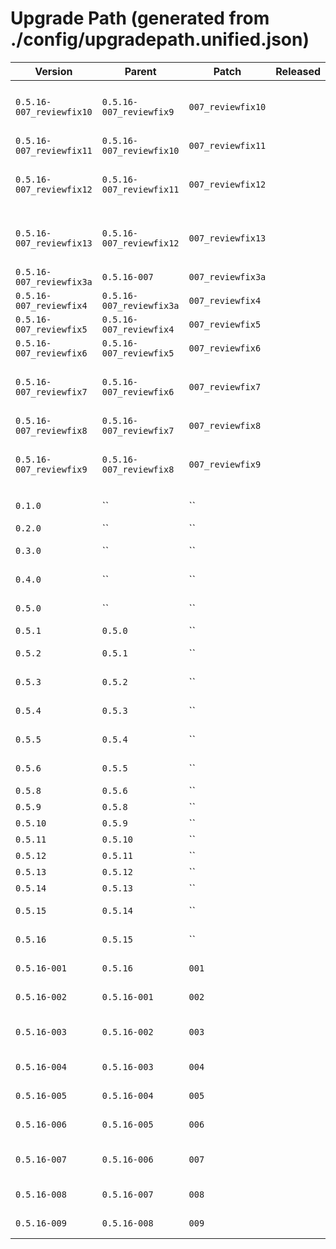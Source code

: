 # Upgrade Path (generated from ./config/upgradepath.unified.json)

| Version | Parent | Patch | Released | Stability | Tags | Fixline |
|---|---|---|---|---|---|---|
| `0.5.16-007_reviewfix10` | `0.5.16-007_reviewfix9` | `007_reviewfix10` |  | stable | reviewfix, upgradepath, generator, migrate | Angereicherte JSON aus UPGRADE_PATH.json gemerged |
| `0.5.16-007_reviewfix11` | `0.5.16-007_reviewfix10` | `007_reviewfix11` |  | stable | reviewfix | fixline/patch_name/Changelog import |
| `0.5.16-007_reviewfix12` | `0.5.16-007_reviewfix11` | `007_reviewfix12` |  | stable | reviewfix, upgradepath, generator, migrate | BusyBox-Generator eingebaut |
| `0.5.16-007_reviewfix13` | `0.5.16-007_reviewfix12` | `007_reviewfix13` |  | stable | reviewfix, upgradepath, generator, migrate | Upgrade-Kette 3a→13 finalisiert |
| `0.5.16-007_reviewfix3a` | `0.5.16-007` | `007_reviewfix3a` |  | stable | reviewfix | Basis Fix-Version |
| `0.5.16-007_reviewfix4` | `0.5.16-007_reviewfix3a` | `007_reviewfix4` |  | stable | reviewfix | Generische Kettenmigration eingeführt |
| `0.5.16-007_reviewfix5` | `0.5.16-007_reviewfix4` | `007_reviewfix5` |  | stable | reviewfix | Migrationsleiter 0.5.9→0.5.16-007 aufgebaut (Stubs). |
| `0.5.16-007_reviewfix6` | `0.5.16-007_reviewfix5` | `007_reviewfix6` |  | stable | reviewfix | Cheatsheet ergänzt |
| `0.5.16-007_reviewfix7` | `0.5.16-007_reviewfix6` | `007_reviewfix7` |  | stable | reviewfix, upgradepath, generator, migrate | Single Source of Truth: ./config/upgradepath.unified.json + Ableitungen |
| `0.5.16-007_reviewfix8` | `0.5.16-007_reviewfix7` | `007_reviewfix8` |  | stable | reviewfix | upgrade-path.sh auf unified TXT/Lib umgestellt. |
| `0.5.16-007_reviewfix9` | `0.5.16-007_reviewfix8` | `007_reviewfix9` |  | stable | reviewfix, upgradepath, generator, migrate | ha-vrrp-manage.sh auf Chain-Engine (TXT) umgestellt |
| `0.1.0` | `` | `` |  |  |  | { "version": "0.2.0",       "parent": "0.1.0",     "notes": "Übernahme der Ur-Version, Grundgerüst bereinigt/erweitert" }, |
| `0.2.0` | `` | `` |  |  |  | ("0.2.0","0.3.0","—",[".tar.gz",".zip"],"installer-v0.3.0.sh"), |
| `0.3.0` | `` | `` |  |  |  | ("0.3.0","0.3.0_a","Hotfix",[".tar.gz",".zip"],"scripts/migrate/migrate_0.3.0_to_0.3.0_a.sh → installer"), |
| `0.4.0` | `` | `` |  |  |  | ("0.4.0","0.4.0_a","Hotfix",[".tar.gz",".zip"],"scripts/migrate/migrate_0.4.0_to_0.4.0_a.sh → installer"), |
| `0.5.0` | `` | `` |  |  |  | ("0.5.0","0.5.1","Patch",[".tar.gz",".zip"],"scripts/migrate/migrate_0.5.0_to_0.5.1.sh"), |
| `0.5.1` | `0.5.0` | `` |  |  |  | ("0.5.1","0.5.2","Legacy / Scripts",[".tar.gz",".zip"],"installer-v0.5.2.sh"), |
| `0.5.2` | `0.5.1` | `` |  |  |  | ("0.5.2","0.5.3 … 0.5.8","Minor Releases",[".tar.gz",".zip"],"jeweiliger Installer"), |
| `0.5.3` | `0.5.2` | `` |  |  |  | ("0.5.2","0.5.3 … 0.5.8","Minor Releases",[".tar.gz",".zip"],"jeweiliger Installer"), |
| `0.5.4` | `0.5.3` | `` |  |  |  | { "version": "0.5.5",       "parent": "0.5.4",     "notes": "Ergänzungen/Refactorings" }, |
| `0.5.5` | `0.5.4` | `` |  |  |  | { "version": "0.5.6",       "parent": "0.5.5",     "notes": "Interfaces-/DHCP-Liste, VRRP-Segmente anlegbar" }, |
| `0.5.6` | `0.5.5` | `` |  |  |  | { "version": "0.5.9",       "parent": "0.5.6",     "notes": "Doku-/Changelog-/Featurelist-Chain je Version eingeführt" }, |
| `0.5.8` | `0.5.6` | `` |  |  |  | ("0.5.8","0.5.9","—",[".tar.gz",".zip"],"installer-v0.5.9.sh"), |
| `0.5.9` | `0.5.8` | `` |  |  |  | ("0.5.9","0.5.10","—",[".tar.gz",".zip"],"installer-v0.5.10.sh"), |
| `0.5.10` | `0.5.9` | `` |  |  |  | ("0.5.10","0.5.11","—",[".tar",".tar.gz",".zip"],"installer-v0.5.11.sh"), |
| `0.5.11` | `0.5.10` | `` |  |  |  | ("0.5.11","0.5.12","—",[".tar",".tar.gz",".zip"],"installer-v0.5.12.sh"), |
| `0.5.12` | `0.5.11` | `` |  |  |  | ("0.5.12","0.5.13","—",[".tar",".tar.gz",".zip"],"installer-v0.5.13.sh"), |
| `0.5.13` | `0.5.12` | `` |  |  |  | ("0.5.13","0.5.14","—",[".tar",".tar.gz",".zip"],"installer-v0.5.14.sh"), |
| `0.5.14` | `0.5.13` | `` |  |  |  | ("0.5.14","0.5.15_b","—",[".tar",".tar.gz",".zip"],"installer-v0.5.15_b.sh"), |
| `0.5.15` | `0.5.14` | `` |  |  |  | { "version": "0.5.16",      "parent": "0.5.15",    "notes": "CBI-only auf 19.07, Controller entschlackt, Templates nutzen self.map.uci" }, |
| `0.5.16` | `0.5.15` | `` |  |  |  | ("0.5.16-009","0.5.16-009_reviewfix3","Docs + Path integriert",[".tar",".tar.gz",".zip"],"installer-v0.5.16-009_reviewfix3.sh") |
| `0.5.16-001` | `0.5.16` | `001` |  |  |  | { "version": "0.5.16-002",  "parent": "0.5.16-001","notes": "Sync-/Key-Ansicht verbessert; Upload-Felder" }, |
| `0.5.16-002` | `0.5.16-001` | `002` |  |  |  | ("0.5.16-002","0.5.16-004","Patch",[".tar",".tar.gz"],"scripts/migrate/migrate_002_to_004.sh → installer"), |
| `0.5.16-003` | `0.5.16-002` | `003` |  |  |  | { "version": "0.5.16-004",  "parent": "0.5.16-003","notes": "Stabile CBI/Controller-Files + Doku (CONCEPTS/ARCHITECTURE); Overview-500 & L.ui-Fehler behoben" } |
| `0.5.16-004` | `0.5.16-003` | `004` |  |  |  | ("0.5.16-004","0.5.16-005","—",[".tar",".tar.gz",".zip"],"installer-v0.5.16-005.sh"), |
| `0.5.16-005` | `0.5.16-004` | `005` |  |  |  | ("0.5.16-005","0.5.16-006","+fixed",[".tar",".tar.gz",".zip"],"installer-v0.5.16-006_fixed.sh"), |
| `0.5.16-006` | `0.5.16-005` | `006` |  |  |  | ("0.5.16-006","0.5.16-007","Stable UI",[".tar",".tar.gz",".zip"],"installer-v0.5.16-007.sh"), |
| `0.5.16-007` | `0.5.16-006` | `007` |  |  |  | ("0.5.16-007","0.5.16-007_infofix2_installerfix1_uninstallerfix1_managerfix1_installergrid1","Fix-Linien vollständig",[".tar",".tar.gz"],"installer-v0.5.16-0… |
| `0.5.16-008` | `0.5.16-007` | `008` |  |  |  | ("0.5.16-008","0.5.16-008_patched_fixed_infofix","Controller/UI-Fixes",[".tar",".tar.gz",".zip"],"installer-v0.5.16-008_patched_fixed_infofix.sh"), |
| `0.5.16-009` | `0.5.16-008` | `009` |  |  |  | ("0.5.16-009","0.5.16-009_reviewfix3","Docs + Path integriert",[".tar",".tar.gz",".zip"],"installer-v0.5.16-009_reviewfix3.sh") |
